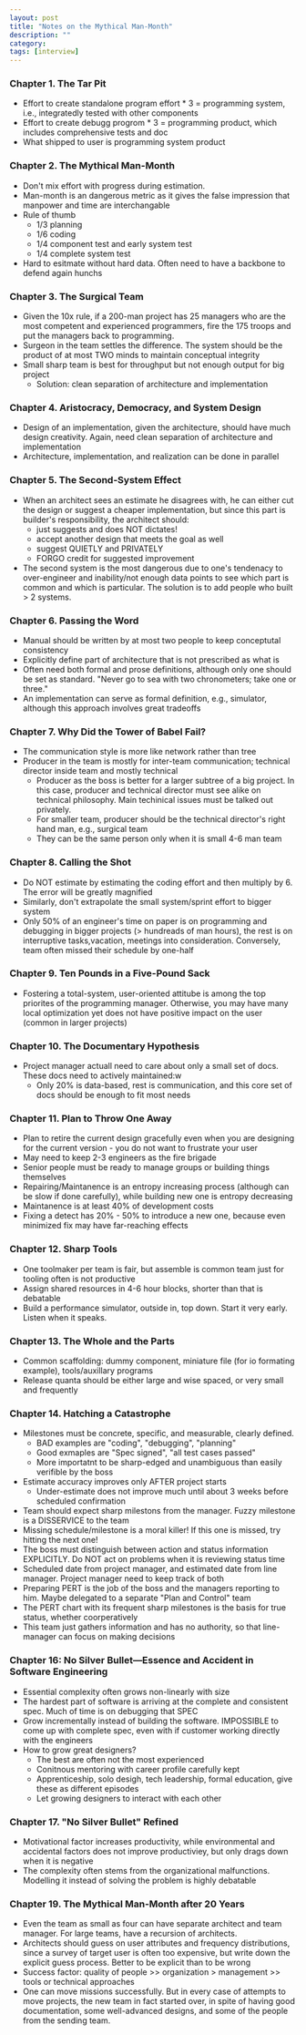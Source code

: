 ```yaml
---
layout: post
title: "Notes on the Mythical Man-Month"
description: ""
category: 
tags: [interview]
---
```


### Chapter 1. The Tar Pit

* Effort to create standalone program effort * 3 = programming system, i.e., integratedly tested with other components 
* Effort to create debugg progrom * 3 = programming product, which includes comprehensive tests and doc
* What shipped to user is programming system product

### Chapter 2. The Mythical Man-Month

* Don't mix effort with progress during estimation. 
* Man-month is an dangerous metric as it gives the false impression that manpower and time are interchangable
* Rule of thumb
  * 1/3 planning
  * 1/6 coding
  * 1/4 component test and early system test
  * 1/4 complete system test
* Hard to esitmate without hard data. Often need to have a backbone to defend again hunchs

### Chapter 3. The Surgical Team

* Given the 10x rule, if a 200-man project has 25 managers who are the most competent and experienced programmers, fire the 175 troops and put the managers back to programming.
* Surgeon in the team settles the difference. The system should be the product of at most TWO minds to maintain conceptual integrity
* Small sharp team is best for throughput but not enough output for big project
  * Solution: clean separation of architecture and implementation

### Chapter 4. Aristocracy, Democracy, and System Design

* Design of an implementation, given the architecture, should have much design creativity. Again, need clean separation of architecture and implementation
* Architecture, implementation, and realization can be done in parallel

### Chapter 5. The Second-System Effect

* When an architect sees an estimate he disagrees with, he can either cut the design or suggest a cheaper implementation, but since this part is builder's responsibility, the architect should:
  * just suggests and does NOT dictates!
  * accept another design that meets the goal as well
  * suggest QUIETLY and PRIVATELY
  * FORGO credit for suggested improvement
* The second system is the most dangerous due to one's tendenacy to over-engineer and inability/not enough data points to see which part is common and which is particular. The solution is to add people who built > 2 systems.

### Chapter 6. Passing the Word

* Manual should be written by at most two people to keep conceptutal consistency
* Explicitly define part of architecture that is not prescribed as what is
* Often need both formal and prose definitions, although only one should be set as standard.  "Never go to sea with two chronometers; take one or three." 
* An implementation can serve as formal definition, e.g., simulator, although this approach involves great tradeoffs

### Chapter 7. Why Did the Tower of Babel Fail?

* The communication style is more like network rather than tree
* Producer in the team is mostly for inter-team communication; technical director inside team and mostly technical
  * Producer as the boss is better for a larger subtree of a big project. In this case, producer and technical director must see alike on technical philosophy. Main techinical issues must be talked out privately. 
  * For smaller team, producer should be the technical director's right hand man, e.g., surgical team
  * They can be the same person only when it is small 4-6 man team 

### Chapter 8. Calling the Shot

* Do NOT estimate by estimating the coding effort and then multiply by 6. The error will be greatly magnified
* Similarly, don't extrapolate the small system/sprint effort to bigger system
* Only 50% of an engineer's time on paper is on programming and debugging in bigger projects (> hundreads of man hours), the rest is on interruptive tasks,vacation, meetings into consideration. Conversely, team often missed their schedule by one-half 

### Chapter 9. Ten Pounds in a Five-Pound Sack

* Fostering a total-system, user-oriented attitube is among the top priorites of the programming manager. Otherwise, you may have many local optimization yet does not have positive impact on the user (common in larger projects)

### Chapter 10. The Documentary Hypothesis

* Project manager actuall need to care about only a small set of docs. These docs need to actively maintained:w
  * Only 20% is data-based, rest is communication, and this core set of docs should be enough to fit most needs

### Chapter 11. Plan to Throw One Away

* Plan to retire the current design gracefully even when you are designing for the current version - you do not want to frustrate your user
* May need to keep 2-3 engineers as the fire brigade
* Senior people must be ready to manage groups or building things themselves
* Repairing/Maintanence is an entropy increasing process (although can be slow if done carefully), while building new one is entropy decreasing
* Maintanence is at least 40% of development costs
* Fixing a detect has 20% - 50% to introduce a new one, because even minimized fix may have far-reaching effects

### Chapter 12. Sharp Tools

* One toolmaker per team is fair, but assemble is common team just for tooling often is not productive
* Assign shared resources in 4-6 hour blocks, shorter than that is debatable  
* Build a performance simulator, outside in, top down. Start it very early. Listen when it speaks.

### Chapter 13. The Whole and the Parts

* Common scaffolding: dummy component, miniature file (for io formating example), tools/auxillary programs
* Release quanta should be either large and wise spaced, or very small and frequently

### Chapter 14. Hatching a Catastrophe

* Milestones must be concrete, specific, and measurable, clearly defined. 
  * BAD examples are "coding", "debugging", "planning"
  * Good exmaples are "Spec signed", "all test cases passed" 
  * More importatnt to be sharp-edged and unambiguous than easily verifible by the boss
* Estimate accuracy improves only AFTER project starts
  * Under-estimate does not improve much until about 3 weeks before scheduled confirmation 
* Team should expect sharp milestons from the manager. Fuzzy milestone is a DISSERVICE to the team
* Missing schedule/milestone is a moral killer! If this one is missed, try hitting the next one!
* The boss must distinguish between action and status information EXPLICITLY. Do NOT act on problems when it is reviewing status time
* Scheduled date from project manager, and estimated date from line manager. Project manager need to keep track of both
* Preparing PERT is the job of the boss and the managers reporting to him. Maybe delegated to a separate "Plan and Control" team
* The PERT chart with its frequent sharp milestones is the basis for true status, whether coorperatively
* This team just gathers information and has no authority, so that line-manager can focus on making decisions 

### Chapter 16: No Silver Bullet—Essence and Accident in Software Engineering

* Essential complexity often grows non-linearly with size
* The hardest part of software is arriving at the complete and consistent spec. Much of time is on debugging that SPEC
* Grow incrementally instead of building the software. IMPOSSIBLE to come up with complete spec, even with if customer working directly with the engineers
* How to grow great designers?
  * The best are often not the most experienced
  * Conitnous mentoring with career profile carefully kept
  * Apprenticeship, solo desigh, tech leadership, formal education, give these as different episodes
  * Let growing designers to interact with each other

### Chapter 17. "No Silver Bullet" Refined

* Motivational factor increases productivity, while environmental and accidental factors does not improve productiviey, but only drags down when it is negative
* The complexity often stems from the organizational malfunctions. Modelling it instead of solving the problem is highly debatable

### Chapter 19. The Mythical Man-Month after 20 Years

* Even the team as small as four can have separate architect and team manager. For large teams, have a recursion of architects.
* Architects should guess on user attributes and frequency distributions, since a survey of target user is often too expensive, but write down the explicit guess process. Better to be explicit than to be wrong
* Success factor: quality of people >> organization > management >> tools or technical approaches
* One can move missions successfully. But in every case of attempts to move projects, the new team in fact started over, in spite of having good documentation, some well-advanced designs, and some of the people from the sending team. 
